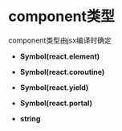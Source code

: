 # component类型
component类型由jsx编译时确定

* **Symbol(react.element)**


* **Symbol(react.coroutine)**


* **Symbol(react.yield)**

* **Symbol(react.portal)**

* **string**
